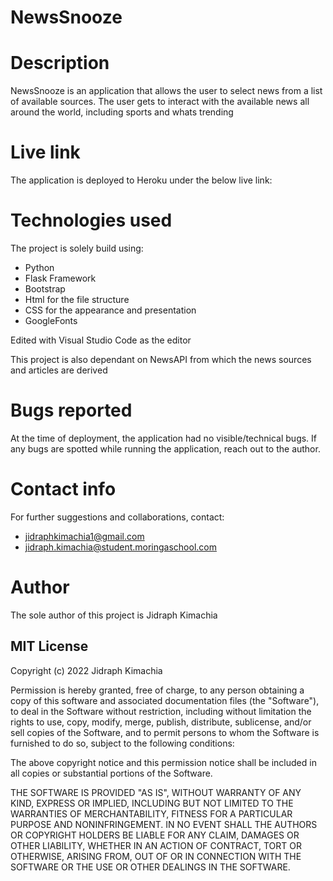 # NewsSnooze

# Description
NewsSnooze is an application that allows the user to select news from a list of available sources. The user gets to interact with the available news all around the world, including sports and whats trending

# Live link
The application is deployed to Heroku under the below live link:

# Technologies used
The project is solely build using:
* Python
* Flask Framework
* Bootstrap
* Html for the file structure
* CSS for the appearance and presentation
* GoogleFonts 

Edited with Visual Studio Code as the editor

This project is also dependant on NewsAPI from which the news sources and articles are derived

# Bugs reported
At the time of deployment, the application had no visible/technical bugs. If any bugs are spotted while running the application, reach out to the author.

# Contact info
For further suggestions and collaborations, contact:
* jidraphkimachia1@gmail.com
* jidraph.kimachia@student.moringaschool.com

# Author
The sole author of this project is Jidraph Kimachia

## MIT License

Copyright (c) 2022 Jidraph Kimachia

Permission is hereby granted, free of charge, to any person obtaining a copy
of this software and associated documentation files (the "Software"), to deal
in the Software without restriction, including without limitation the rights
to use, copy, modify, merge, publish, distribute, sublicense, and/or sell
copies of the Software, and to permit persons to whom the Software is
furnished to do so, subject to the following conditions:

The above copyright notice and this permission notice shall be included in all
copies or substantial portions of the Software.

THE SOFTWARE IS PROVIDED "AS IS", WITHOUT WARRANTY OF ANY KIND, EXPRESS OR
IMPLIED, INCLUDING BUT NOT LIMITED TO THE WARRANTIES OF MERCHANTABILITY,
FITNESS FOR A PARTICULAR PURPOSE AND NONINFRINGEMENT. IN NO EVENT SHALL THE
AUTHORS OR COPYRIGHT HOLDERS BE LIABLE FOR ANY CLAIM, DAMAGES OR OTHER
LIABILITY, WHETHER IN AN ACTION OF CONTRACT, TORT OR OTHERWISE, ARISING FROM,
OUT OF OR IN CONNECTION WITH THE SOFTWARE OR THE USE OR OTHER DEALINGS IN THE
SOFTWARE.
